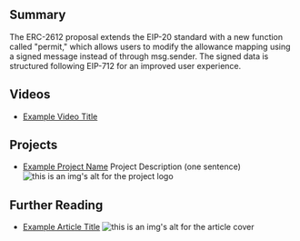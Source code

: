 ## Summary

The ERC-2612 proposal extends the EIP-20 standard with a new function called "permit," which allows users to modify the allowance mapping using a signed message instead of through msg.sender. The signed data is structured following EIP-712 for an improved user experience.

## Videos

- [Example Video Title](https://www.youtube.com/watch?v=TDGq4aeevgY)

## Projects

- [Example Project Name](https://xxxx.xxx/xxxxx) Project Description (one sentence) ![this is an img's alt for the project logo](https://xxxx.xxx/project-logo.xxx)

## Further Reading

- [Example Article Title](https://xxxx.xxx/xxxxx) ![this is an img's alt for the article cover](https://xxxx.xxx/article-cover.xxx)
